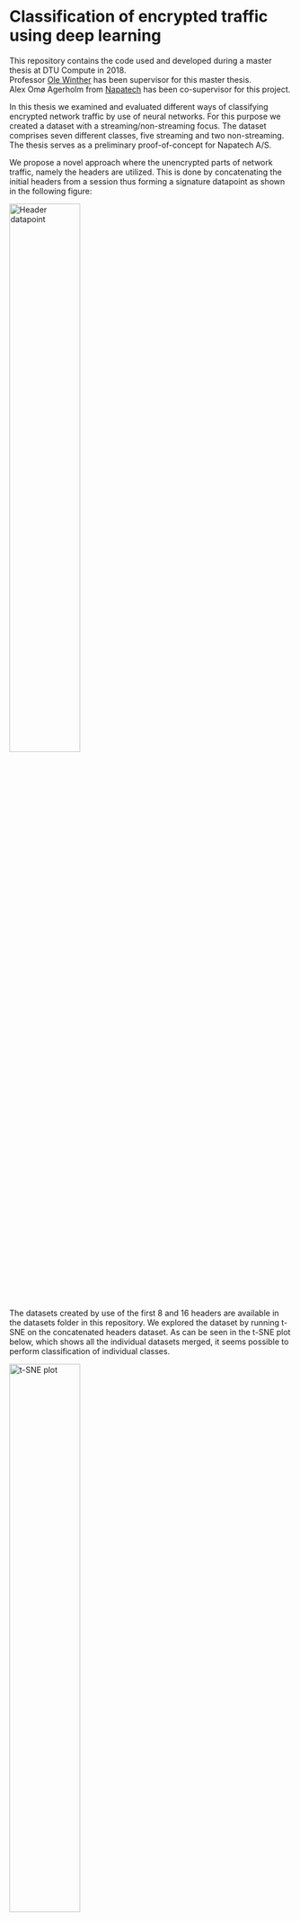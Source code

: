 # Classification of encrypted traffic using deep learning
This repository contains the code used and developed during a master thesis at DTU Compute in 2018.  
Professor [Ole Winther](http://cogsys.imm.dtu.dk/staff/winther/) has been supervisor for this master thesis.  
Alex Omø Agerholm from [Napatech](https://www.napatech.com/) has been co-supervisor for this project.

In this thesis we examined and evaluated different ways of classifying encrypted network traffic by use of neural networks. For this purpose we created a dataset with a streaming/non-streaming focus. The dataset comprises seven different classes, five streaming and two non-streaming.
The thesis serves as a preliminary proof-of-concept for Napatech A/S. 

We propose a novel approach where the unencrypted parts of network traffic, namely the headers are utilized. This is done by concatenating the initial headers from a session thus forming a signature datapoint as shown in the following figure: 

<img src="https://saliklp.github.io/plots/Header-datapoint.png" alt="Header datapoint" width="50%">

The datasets created by use of the first 8 and 16 headers are available in the datasets folder in this repository.
We explored the dataset by running t-SNE on the concatenated headers dataset. As can be seen in the t-SNE plot below, which shows all the individual datasets merged, it seems possible to perform classification of individual classes.

<img src="https://saliklp.github.io/plots/t-SNE_16headers_all_merged_perplexity30.png" alt="t-SNE plot" width="50%">

In experiments using the header-based approach we achieve very promising results, showing that a simple neural network with a single hidden layer of less than 50 units, can predict the individual classes with an accuracy of 96.4\% and an AUC of 0.99 to 1.00 for the individual classes, as shown in the following figures.

<img src="https://saliklp.github.io/plots/trainAllMerged_acc964.png" alt="Confusion matrix of all 7 classes" width="49%">

<img src="https://saliklp.github.io/plots/ROC_16header_12unit_all_.png" alt="ROC Plot" width="49.4%">

The thesis hereby provides a solution to network traffic classification using the unencrypted headers.
